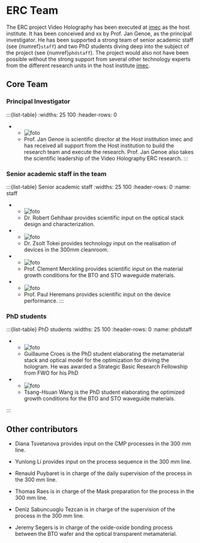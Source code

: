 # ERC Team 

The ERC project Video Holography has been executed at [imec](https://www.imec.be) as the host institute. It has been conceived and xx by Prof. Jan Genoe, as the principal investigator. He has been supported a strong team of senior academic staff (see {numref}`staff`) and two PhD students diving deep into the subject of the project (see {numref}`phdstaff`). The project would also not have been possible without the strong support from several other technology experts from the different research units in the host institute [imec](https://www.imec.be).

## Core Team

### Principal Investigator

:::{list-table}
:widths: 25 100
:header-rows: 0

*  - ![foto](./images/JanGenoe.jpg)
   - Prof. Jan Genoe is scientific director at the Host institution imec and has received all support from the Host institution to build the research team and execute the research. Prof. Jan Genoe also takes the scientific leadership of the Video Holography ERC research.
:::

### Senior academic staff in the team

:::{list-table} Senior academic staff
:widths: 25 100
:header-rows: 0
:name: staff

*  - ![foto](./images/Robert.jpg)
   - Dr. Robert Gehlhaar provides scientific input on the optical stack design and characterization.

*  - ![foto](./images/Zsolt.jpg)
   - Dr. Zsolt Tokei provides technology input on the realisation of devices in the 300mm cleanroom.

*  - ![foto](./images/Clement.jpg)
   - Prof. Clement Merckling provides scientific input on the material growth conditions for the BTO and STO waveguide materials.

*  - ![foto](./images/Paul.jpg)
   - Prof. Paul Heremans provides scientific input on the device performance.
:::

### PhD students

:::{list-table} PhD students
:widths: 25 100
:header-rows: 0
:name: phdstaff

*  - ![foto](./images/Guillaume.jpg)
   - Guillaume Croes is the PhD student elaborating the metamaterial stack and optical model for the optimization for driving the hologram.
    He was awarded a Strategic Basic Research Fellowship from FWO for his PhD


*  - ![foto](./images/Tsang-HsuanWang.jpg)
   - Tsang-Hsuan Wang is the PhD student elaborating the optimized growth conditions for the BTO and STO waveguide materials.
   
:::

## Other contributors

* Diana Tsvetanova provides input on the CMP processes in the 300 mm line.

* Yunlong Li provides input on the process sequence in the 300 mm line.

* Renauld Puybaret is in charge of the daily supervision of the process in the 300 mm line.

* Thomas Raes is in charge of the Mask preparation for the process in the 300 mm line.

* Deniz Sabuncuoglu Tezcan is in charge of the supervision of the process in the 300 mm line.

* Jeremy Segers is in charge of the oxide-oxide bonding process between the BTO wafer and the optical transparent metamaterial.
